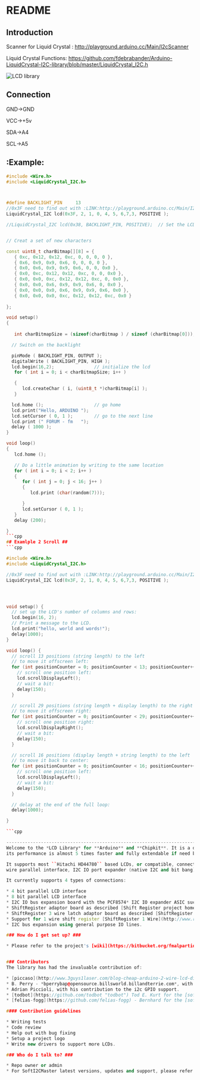 # README #

## Introduction ##


Scanner for Liquid Crystal : http://playground.arduino.cc/Main/I2cScanner

Liquid Crystal Functions: https://github.com/fdebrabander/Arduino-LiquidCrystal-I2C-library/blob/master/LiquidCrystal_I2C.h


![LCD library](https://bitbucket.org/fmalpartida/new-liquidcrystal/downloads/I2CLCDextraIO_assemblyProject_small.jpg)

## Connection ##

  GND->GND

  VCC->+5v

  SDA->A4

  SCL->A5

## :Example: ## 
```cpp
#include <Wire.h> 
#include <LiquidCrystal_I2C.h>



#define BACKLIGHT_PIN     13
//0x3F need to find out with :LINK:http://playground.arduino.cc/Main/I2cScanner
LiquidCrystal_I2C lcd(0x3F, 2, 1, 0, 4, 5, 6,7,3, POSITIVE );

//LiquidCrystal_I2C lcd(0x38, BACKLIGHT_PIN, POSITIVE);  // Set the LCD I2C address


// Creat a set of new characters

const uint8_t charBitmap[][8] = {
   { 0xc, 0x12, 0x12, 0xc, 0, 0, 0, 0 },
   { 0x6, 0x9, 0x9, 0x6, 0, 0, 0, 0 },
   { 0x0, 0x6, 0x9, 0x9, 0x6, 0, 0, 0x0 },
   { 0x0, 0xc, 0x12, 0x12, 0xc, 0, 0, 0x0 },
   { 0x0, 0x0, 0xc, 0x12, 0x12, 0xc, 0, 0x0 },
   { 0x0, 0x0, 0x6, 0x9, 0x9, 0x6, 0, 0x0 },
   { 0x0, 0x0, 0x0, 0x6, 0x9, 0x9, 0x6, 0x0 },
   { 0x0, 0x0, 0x0, 0xc, 0x12, 0x12, 0xc, 0x0 }
   
};

void setup()
{
    
   int charBitmapSize = (sizeof(charBitmap ) / sizeof (charBitmap[0]));

  // Switch on the backlight

  pinMode ( BACKLIGHT_PIN, OUTPUT );
  digitalWrite ( BACKLIGHT_PIN, HIGH );
  lcd.begin(16,2);               // initialize the lcd 
   for ( int i = 0; i < charBitmapSize; i++ )

   {
      lcd.createChar ( i, (uint8_t *)charBitmap[i] );
   }

  lcd.home ();                   // go home
  lcd.print("Hello, ARDUINO ");  
  lcd.setCursor ( 0, 1 );        // go to the next line
  lcd.print (" FORUM - fm   ");
  delay ( 1000 );
}

void loop()
{
   lcd.home ();

   // Do a little animation by writing to the same location
   for ( int i = 0; i < 2; i++ )
   {
      for ( int j = 0; j < 16; j++ )
      {
         lcd.print (char(random(7)));

      }
      lcd.setCursor ( 0, 1 );
   }    
   delay (200);

}
```cpp
## Examlple 2 Scroll ##
```cpp

#include <Wire.h>
#include <LiquidCrystal_I2C.h>

//0x3F need to find out with :LINK:http://playground.arduino.cc/Main/I2cScanner
LiquidCrystal_I2C lcd(0x3F, 2, 1, 0, 4, 5, 6,7,3, POSITIVE );




void setup() {
  // set up the LCD's number of columns and rows:
  lcd.begin(16, 2);
  // Print a message to the LCD.
  lcd.print("hello, world and words!");
  delay(1000);
}

void loop() {
  // scroll 13 positions (string length) to the left
  // to move it offscreen left:
  for (int positionCounter = 0; positionCounter < 13; positionCounter++) {
    // scroll one position left:
    lcd.scrollDisplayLeft();
    // wait a bit:
    delay(150);
  }

  // scroll 29 positions (string length + display length) to the right
  // to move it offscreen right:
  for (int positionCounter = 0; positionCounter < 29; positionCounter++) {
    // scroll one position right:
    lcd.scrollDisplayRight();
    // wait a bit:
    delay(150);
  }

  // scroll 16 positions (display length + string length) to the left
  // to move it back to center:
  for (int positionCounter = 0; positionCounter < 16; positionCounter++) {
    // scroll one position left:
    lcd.scrollDisplayLeft();
    // wait a bit:
    delay(150);
  }

  // delay at the end of the full loop:
  delay(1000);

}

```cpp

-----------------------------------------------------------------------------------------------
Welcome to the *LCD Library* for **Arduino** and **Chipkit**. It is a derivate of the original LiquidCrystal Library as sourced in the Arduino SDK. It has been developed to be compatible with the current LiquidCrystal library, 
its performance is almost 5 times faster and fully extendable if need be. 

It supports most ``Hitachi HD44780`` based LCDs, or compatible, connected to any project using: 4, 8 
wire parallel interface, I2C IO port expander (native I2C and bit bang) and Shift Regiter.

It currently supports 4 types of connections:

* 4 bit parallel LCD interface
* 8 bit parallel LCD interface
* I2C IO bus expansion board with the PCF8574* I2C IO expander ASIC such as [I2C LCD extra IO](http://www.electrofunltd.com/2011/10/i2c-lcd-extra-io.html "I2C LCD extra IO").
* ShiftRegister adaptor board as described [Shift Register project home](http://code.google.com/p/arduinoshiftreglcd/ "Shift Register project home") or in the HW configuration described below, 2 and 3 wire configurations supported.
* ShiftRegister 3 wire latch adaptor board as described [ShiftRegister 3 Wire Home](http://www.arduino.cc/playground/Code/LCD3wires "ShiftRegister 3 Wire Home")
* Support for 1 wire shift register [ShiftRegister 1 Wire](http://www.romanblack.com/shift1.htm "ShiftRegister 1 Wire")
* I2C bus expansion using general purpose IO lines.

### How do I get set up? ###

* Please refer to the project's [wiki](https://bitbucket.org/fmalpartida/new-liquidcrystal/wiki/Home "wiki")


### Contributors
The library has had the invaluable contribution of:

* [piccaso](http://www.3guys1laser.com/blog-cheap-arduino-2-wire-lcd-display-0 "picas") - Florian Fida - Flo, thanks for testing and improving the SR library, initial version of the 1 wire interface and speed improvements.
* B. Perry - *bperrybap@opensource.billsworld.billandterrie.com*, with his thoughtful contribution, speed improvements and development support for the SR2W library.
* Adrian Piccioli, with his contribution to the i2c GPIO support.
* [todbot](https://github.com/todbot "todbot") Tod E. Kurt for the [softwarei2cmaster](https://github.com/todbot/SoftI2CMaster "softwarei2cmaster") library.
* [felias-fogg](https://github.com/felias-fogg) - Bernhard for the [softwarei2cmaster fast](https://github.com/felias-fogg/SoftI2CMaster "softwirei2cmaster")

#### Contribution guidelines

* Writing tests
* Code review
* Help out with bug fixing
* Setup a project logo
* Write new drivers to support more LCDs.

### Who do I talk to? ###

* Repo owner or admin
* For SoftI2CMaster latest versions, updates and support, please refer to [SoftI2CMaster](https://github.com/todbot/SoftI2CMaster "todbot")